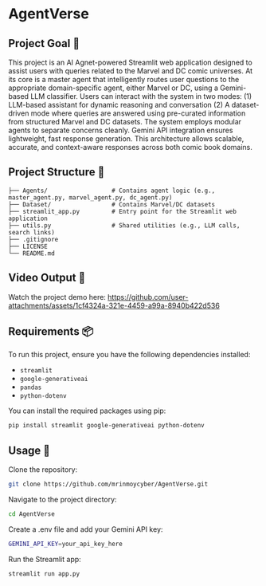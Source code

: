 # AgentVerse

## Project Goal 🎯
This project is an AI Agnet-powered Streamlit web application designed to assist users with queries related to the Marvel and DC comic universes. At its core is a master agent that intelligently routes user questions to the appropriate domain-specific agent, either Marvel or DC, using a Gemini-based LLM classifier. Users can interact with the system in two modes: 
(1) LLM-based assistant for dynamic reasoning and conversation
(2) A dataset-driven mode where queries are answered using pre-curated information from structured Marvel and DC datasets. 
The system employs modular agents to separate concerns cleanly. Gemini API integration ensures lightweight, fast response generation. This architecture allows scalable, accurate, and context-aware responses across both comic book domains.

## Project Structure 📁
```plaintext
├── Agents/                  # Contains agent logic (e.g., master_agent.py, marvel_agent.py, dc_agent.py)
├── Dataset/                 # Contains Marvel/DC datasets                
├── streamlit_app.py         # Entry point for the Streamlit web application
├── utils.py                 # Shared utilities (e.g., LLM calls, search links)
├── .gitignore            
├── LICENSE                 
└── README.md 
``` 

## Video Output 🎥
Watch the project demo here: 
https://github.com/user-attachments/assets/1cf4324a-321e-4459-a99a-8940b422d536

## Requirements 📦
To run this project, ensure you have the following dependencies installed:

- `streamlit`
- `google-generativeai`
- `pandas`
- `python-dotenv`

You can install the required packages using pip:

```bash
pip install streamlit google-generativeai python-dotenv
```
## Usage 🚀
Clone the repository:
```bash
git clone https://github.com/mrinmoycyber/AgentVerse.git
```
Navigate to the project directory:
```bash
cd AgentVerse
```
Create a .env file and add your Gemini API key:
```bash
GEMINI_API_KEY=your_api_key_here
```
Run the Streamlit app:
```bash
streamlit run app.py
```
